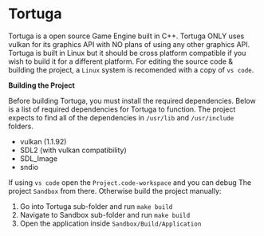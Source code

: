 Tortuga
===

Tortuga is a open source Game Engine built in C++. Tortuga ONLY uses vulkan for its graphics API with NO plans of using any other graphics API. Tortuga is built in Linux but it should be cross platform compatible if you wish to build it for a different platform. For editing the source code & building the project, a `Linux` system is recomended with a copy of `vs code`.

**Building the Project**

Before building Tortuga, you must install the required dependencies. Below is a list of required dependencies for Tortuga to function. The project expects to find all of the dependencies in `/usr/lib` and `/usr/include` folders.
* vulkan (1.1.92)
* SDL2 (with vulkan compatibility)
* SDL_Image
* sndio

If using `vs code` open the `Project.code-workspace` and you can debug The project `Sandbox` from there. Otherwise build the project manually:

1. Go into Tortuga sub-folder and run `make build`
2. Navigate to Sandbox sub-folder and run `make build`
3. Open the application inside `Sandbox/Build/Application`
